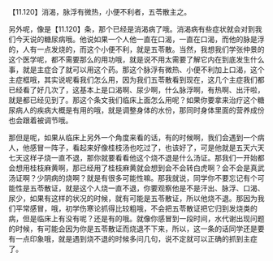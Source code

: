 【11.120】消渴，脉浮有微热，小便不利者，五苓散主之。

另外呢，像是【11.120】条，那个已经是消渴病了哦。消渴病有些症状就会对到我们今天说的糖尿病哦。他说如果一个人他一直在口渴，一直在口渴，而他的脉是浮的，人有一点发烧的，而这个小便不利，就是五苓散。当然，我想我们学张仲景的这个医学呢，都不需要那么的用功哦，就是说不用太需要了解它内在到底发生什么事，就是主症合了就可以用这个药。那这个脉浮有微热、小便不利加上口渴，这个主症框哦，其实说呢看我们怎么用，因为我们五苓散看到现在，这几个主症我们都已经看了好几次了，这基本上是口渴啊、尿少啊，什么脉浮啊，有热啊、出汗啦，就是都已经见到了。那这个条文我们临床上面怎么用呢？如果你要拿来治疗这个糖尿病人的疾病大概是有用的哦，就是调整身体的水份，那同时身体里面的营养成份也会跟着被调节哦。

那但是呢，如果从临床上另外一个角度来看的话，有的时候啊，我们会遇到一个病人，他感冒一阵子，看起来好像桂枝汤也吃过了，也该好了，可是他就是五天六天七天这样子烧一直不退，那你就要看看他这个烧不退是什么汤证。那我们一开始都会想用桂枝麻黄啊，那已经用了桂枝麻黄就会想到会不会转白虎啊？会不会是真武汤证啊？少阴病的烧啊？就是有很多可能性嘛。那我就说，同学你不要忘记有个可能性是五苓散证，就是这个人烧一直不退，你要观察他是不是汗出、脉浮、口渴、尿少，如果有这样的状况的时候，就有可能是五苓散证，所以他烧不退。那因为我们平常感冒，哦，初学伤寒论抓得比较粗哦，不会把五苓散证把它归到发烧类的病，但是临床上有没有呢？还是有的哦。就像你感冒到一段时间，水代谢出现问题的时候，有可能会因为你是五苓散证而烧退不下来，所以，这一条的话同学还是要有一点印象哦，就是遇到烧不退的时候多问几句，说不定就可以正确的抓到主症了。
